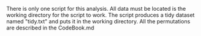 There is only one script for this analysis. All data must be located is the
working directory for the script to work. The script produces a tidy dataset
named "tidy.txt" and puts it in the working directory. All the permutations are
described in the CodeBook.md

